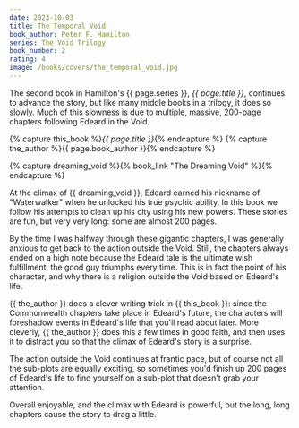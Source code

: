 ```yaml
---
date: 2023-10-03
title: The Temporal Void
book_author: Peter F. Hamilton
series: The Void Trilogy
book_number: 2
rating: 4
image: /books/covers/the_temporal_void.jpg
---
```


The second book in <span class="author-name">Hamilton</span>'s <span
class="book-series">{{ page.series }}</span>, <cite class="book-title">{{
page.title }}</cite>, continues to advance the story, but like many middle
books in a trilogy, it does so slowly. Much of this slowness is due to
multiple, massive, 200-page chapters following Edeard in the Void.

{% capture this_book %}<cite class="book-title">{{ page.title }}</cite>{% endcapture %}
{% capture the_author %}<span class="author-name">{{ page.book_author }}</span>{% endcapture %}

{% capture dreaming_void %}{% book_link "The Dreaming Void" %}{% endcapture %}

At the climax of {{ dreaming_void }}, Edeard earned his nickname of
"Waterwalker" when he unlocked his true psychic ability. In this book we
follow his attempts to clean up his city using his new powers. These stories
are fun, but very very long: some are almost 200 pages.

By the time I was halfway through these gigantic chapters, I was generally
anxious to get back to the action outside the Void. Still, the chapters always
ended on a high note because the Edeard tale is the ultimate wish fulfillment:
the good guy triumphs every time. This is in fact the point of his character,
and why there is a religion outside the Void based on Edeard's life.

{{ the_author }} does a clever writing trick in {{ this_book }}: since the
Commonwealth chapters take place in Edeard's future, the characters will
foreshadow events in Edeard's life that you'll read about later. More
cleverly, {{ the_author }} does this a few times in good faith, and then uses
it to distract you so that the climax of Edeard's story is a surprise.

The action outside the Void continues at frantic pace, but of course not all
the sub-plots are equally exciting, so sometimes you'd finish up 200 pages of
Edeard's life to find yourself on a sub-plot that doesn't grab your attention.

Overall enjoyable, and the climax with Edeard is powerful, but the long, long
chapters cause the story to drag a little.
